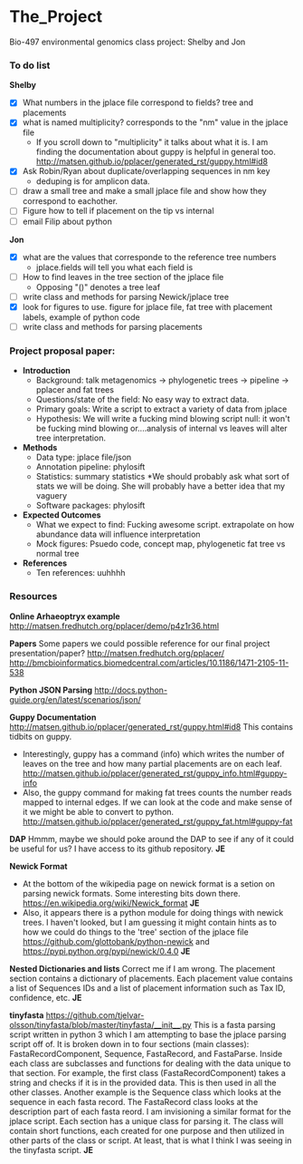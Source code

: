 # The_Project
Bio-497 environmental genomics class project: Shelby and Jon

### To do list

__Shelby__
* [X] What numbers in the jplace file correspond to fields? tree and placements
* [X] what is named multiplicity? corresponds to the "nm" value in the jplace file
  * If you scroll down to "multiplicity" it talks about what it is. I am finding the documentation about guppy is helpful in general too. http://matsen.github.io/pplacer/generated_rst/guppy.html#id8
* [X] Ask Robin/Ryan about duplicate/overlapping sequences in nm key
  * deduping is for amplicon data. 
* [ ] draw a small tree and make a small jplace file and show how they correspond to eachother.
* [ ] Figure how to tell if placement on the tip vs internal 
* [ ] email Filip about python

__Jon__
* [X] what are the values that corresponde to the reference tree numbers
  *  jplace.fields will tell you what each field is
* [ ] How to find leaves in the tree section of the jplace file
  * Opposing "()" denotes a tree leaf  
* [ ] write class and methods for parsing Newick/jplace tree 
* [X] look for figures to use. figure for jplace file, fat tree with placement labels, example of python code
* [ ] write class and methods for parsing placements 

### Project proposal paper:


- __Introduction__
  - Background: talk metagenomics -> phylogenetic trees -> pipeline -> pplacer and fat trees
  - Questions/state of the field: No easy way to extract data. 
  - Primary goals: Write a script to extract a variety of data from jplace
  - Hypothesis: We will write a fucking mind blowing script null: it won't be fucking mind blowing or....analysis of internal vs leaves will alter tree interpretation.
- __Methods__
  - Data type: jplace file/json
  * Annotation pipeline: phylosift
  * Statistics: summary statistics 
     *We should probably ask what sort of stats we will be doing. She will probably have a better idea that my vaguery  
  * Software packages: phylosift
- __Expected Outcomes__
  * What we expect to find: Fucking awesome script. extrapolate on how abundance data will influence interpretation
  * Mock figures: Psuedo code, concept map, phylogenetic fat tree vs normal tree 
- __References__
  * Ten references: uuhhhh

### Resources

__Online Arhaeoptryx example__ 
http://matsen.fredhutch.org/pplacer/demo/p4z1r36.html

__Papers__
Some papers we could possible reference for our final project presentation/paper? 
http://matsen.fredhutch.org/pplacer/
http://bmcbioinformatics.biomedcentral.com/articles/10.1186/1471-2105-11-538

__Python JSON Parsing__
http://docs.python-guide.org/en/latest/scenarios/json/



__Guppy Documentation__
http://matsen.github.io/pplacer/generated_rst/guppy.html#id8
This contains tidbits on guppy. 
* Interestingly, guppy has a command (info) which writes the number of leaves on the tree and how many partial placements are on each leaf. http://matsen.github.io/pplacer/generated_rst/guppy_info.html#guppy-info
* Also, the guppy command for making fat trees counts the number reads mapped to internal edges. If we can look at the code and make sense of it we might be able to convert to python. http://matsen.github.io/pplacer/generated_rst/guppy_fat.html#guppy-fat

__DAP__
Hmmm, maybe we should poke around the DAP to see if any of it could be useful for us? I have access to its github repository. __JE__

__Newick Format__
* At the bottom of the wikipedia page on newick format is a setion on parsing newick formats. Some interesting bits down there. https://en.wikipedia.org/wiki/Newick_format __JE__
* Also, it appears there is a python module for doing things with newick trees. I haven't looked, but I am guessing it might contain hints as to how we could do things to the 'tree' section of the jplace file
https://github.com/glottobank/python-newick and https://pypi.python.org/pypi/newick/0.4.0 __JE__

__Nested Dictionaries and lists__
Correct me if I am wrong. The placement section contains a dictionary of placements. Each placement value contains a list of Sequences IDs and a list of placement information such as Tax ID, confidence, etc. __JE__

__tinyfasta__
https://github.com/tjelvar-olsson/tinyfasta/blob/master/tinyfasta/__init__.py
This is a fasta parsing script written in python 3 which I am attempting to base the jplace parsing script off of. It is broken down in to four sections (main classes): FastaRecordComponent, Sequence, FastaRecord, and FastaParse. Inside each class are subclasses and functions for dealing with the data unique to that section. For example, the first class (FastaRecordComponent) takes a string and checks if it is in the provided data. This is then used in all the other classes. Another example is the Sequence class which looks at the sequence in each fasta record. The FastaRecord class looks at the description part of each fasta reord. I am invisioning a similar format for the jplace script. Each section has a unique class for parsing it. The class will contain short functions, each created for one purpose and then utilized in other parts of the class or script. At least, that is what I think I was seeing in the tinyfasta script. __JE__ 

